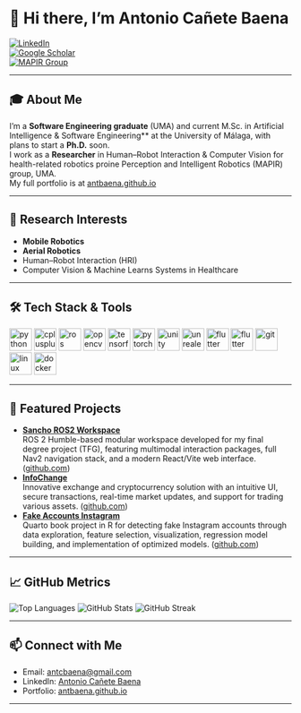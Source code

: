 # 👋 Hi there, I’m Antonio Cañete Baena

[![LinkedIn][linkedin-shield]](https://www.linkedin.com/in/antonio-ca%C3%B1ete-baena-b61a5a235/)  
[![Google Scholar][scholar-badge]](https://scholar.google.com/citations?hl=es&user=V1Q7zwgAAAAJ)  
[![MAPIR Group][mapir-badge]](https://mapir.isa.uma.es/mapirwebsite/?p=4094)

---

## 🎓 About Me

I’m a **Software Engineering graduate** (UMA) and current M.Sc. in Artificial Intelligence & Software Engineering** at the University of Málaga, with plans to start a **Ph.D.** soon.  
I work as a **Researcher** in Human–Robot Interaction & Computer Vision for health-related robotics proine Perception and Intelligent Robotics (MAPIR) group, UMA.  
My full portfolio is at [antbaena.github.io](https://antbaena.github.io/)

---

## 🚀 Research Interests

- **Mobile Robotics**  
- **Aerial Robotics**  
- Human–Robot Interaction (HRI)  
- Computer Vision & Machine Learns Systems in Healthcare

---

## 🛠️ Tech Stack & Tools

<p align="left">
  <img src="https://cdn.simpleicons.org/python/777777" alt="python" width="40" height="40"/>
  <img src="https://cdn.simpleicons.org/cplusplus/777777" alt="cplusplus" width="40" height="40"/>
  <img src="https://cdn.simpleicons.org/ros/777777" alt="ros" width="40" height="40"/>
  <img src="https://cdn.simpleicons.org/opencv/777777" alt="opencv" width="40" height="40"/>
  <img src="https://cdn.simpleicons.org/tensorflow/777777" alt="tensorflow" width="40" height="40"/>
  <img src="https://cdn.simpleicons.org/pytorch/777777" alt="pytorch" width="40" height="40"/>
  <img src="https://cdn.simpleicons.org/unity/777777" alt="unity" width="40" height="40"/>
  <img src="https://cdn.simpleicons.org/unrealengine/777777" alt="unrealengine" width="40" height="40"/>
  <img src="https://cdn.simpleicons.org/flutter/777777" alt="flutter" width="40" height="40"/>
  <img src="https://cdn.simpleicons.org/react/777777" alt="flutter" width="40" height="40"/>
  <img src="https://cdn.simpleicons.org/git/777777" alt="git" width="40" height="40"/>
  <img src="https://cdn.simpleicons.org/linux/777777" alt="linux" width="40" height="40"/>
  <img src="https://cdn.simpleicons.org/docker/777777" alt="docker" width="40" height="40"/>
</p>

---

## 🔬 Featured Projects

- **[Sancho ROS2 Workspace](https://github.com/antbaena/sancho_ws)**  
  ROS 2 Humble-based modular workspace developed for my final degree project (TFG), featuring multimodal interaction packages, full Nav2 navigation stack, and a modern React/Vite web interface. ([github.com](https://github.com/antbaena/sancho_ws))  
- **[InfoChange](https://github.com/AFND-Industries/InfoChange)**  
  Innovative exchange and cryptocurrency solution with an intuitive UI, secure transactions, real-time market updates, and support for trading various assets. ([github.com](https://github.com/AFND-Industries/InfoChange))  
- **[Fake Accounts Instagram](https://github.com/antbaena/Fake-Accounts-Instagram)**  
  Quarto book project in R for detecting fake Instagram accounts through data exploration, feature selection, visualization, regression model building, and implementation of optimized models. ([github.com](https://github.com/antbaena/Fake-Accounts-Instagram))  

---

## 📈 GitHub Metrics

<p align="left">
  <img src="https://github-readme-stats.vercel.app/api/top-langs?username=antbaena&show_icons=true&locale=en&layout=compact&theme=dark&hide_border=true" alt="Top Languages" />
  <img src="https://github-readme-stats.vercel.app/api?username=antbaena&show_icons=true&locale=en&theme=dark&hide_border=true" alt="GitHub Stats" />
  <img src="https://github-readme-streak-stats.herokuapp.com/?user=antbaena&theme=dark&hide_border=true" alt="GitHub Streak" />
</p>

---


## 📫 Connect with Me

- Email: antcbaena@gmail.com  
- LinkedIn: [Antonio Cañete Baena](https://www.linkedin.com/in/antonio-ca%C3%B1ete-baena-b61a5a235/)  
- Portfolio: [antbaena.github.io](https://antbaena.github.io/)

---

[linkedin-shield]: https://img.shields.io/badge/LinkedIn-%230077B5.svg?style=flat&logo=linkedin&logoColor=white  
[scholar-badge]: https://img.shields.io/badge/Scholar-Profile-blue?logo=google-scholar  
[mapir-badge]: https://img.shields.io/badge/MAPIR-UMA-lightgrey  
